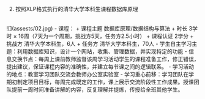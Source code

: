  2. 按照XLP格式执行的清华大学本科生课程数据库原理
 <br>
![](assests/02.jpg)
    - 课程：
        + 课程主题	数据库原理/数据结构与算法
        + 时长	3学时 × 16周（7天为一个周期，挑战方5天，任务方2.5小时）
        + 课程认证	2学分
        + 挑战方	清华大学本科生，6人
        + 任务方	清华大学本科生，70人
    - 学生自主学习主题：利用数据库知识，设计一个网站，收集、管理数据，并实现特定的功能
    - 信息交换节点：每周上课前教师监督该周学习活动学生的课程准备工作，修正错误，提出建议，保证课程内容的准确性，并建立每节课之间的逻辑联系。
    - 学习活动的地点：教室学习团队交流会教师办公室实验室
    - 学习重心前移：学习团队在学期初制定项目目标，每周完成既定的工作，课上展示交流阶段性工作成果。授课团队提前一周时间准备讲解的内容，反复理解并提炼，传授给全班其他学生。
 